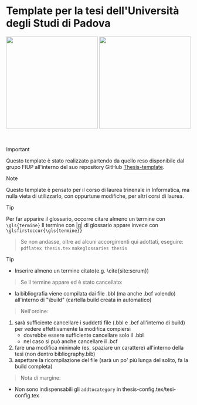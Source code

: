 # Template per la tesi dell'Università degli Studi di Padova

<p align="center">
  <img width="250" src="rsc/logo_unipd_white.png#gh-dark-mode-only">
  <img width="250" src="rsc/logo_unipd.png#gh-light-mode-only">
</p>

</br>

> [!IMPORTANT]
> Questo template è stato realizzato partendo da quello reso disponibile dal grupo FIUP all'interno del suo repository GitHub [Thesis-template](https://github.com/FIUP/Thesis-template).

> [!NOTE]
> Questo template è pensato per il corso di laurea trinenale in Informatica, ma nulla vieta di utilizzarlo, con oppurtune modifiche, per altri corsi di laurea.

> [!TIP]
> Per far apparire il glossario, occorre citare almeno un termine con ```\gls{termine}```
> Il termine con |g| di glossario appare invece con  ```\glsfirstoccur{\gls{termine}}```

> Se non andasse, oltre ad alcuni accorgimenti qui adottati, eseguire:
``` pdflatex thesis.tex ```
``` makeglossaries thesis ```

> [!TIP]
- Inserire almeno un termine citato(e.g. \cite{site:scrum})

> Se il termine appare ed è stato cancellato:
- la bibliografia viene compilata dai file .bbl (ma anche .bcf volendo) all'interno di "\build" (cartella build creata in automatico)

> Nell'ordine:
1) sarà sufficiente cancellare i suddetti file (.bbl e .bcf all'interno di build) per vedere effettivamente la modifica compiersi
    - dovrebbe essere sufficiente cancellare solo il .bbl
    - nel caso si può anche cancellare il .bcf
2) fare una modifica minimale (es. spaziare un carattere) all'interno della tesi (non dentro bibliography.bib)
3) aspettare la ricompilazione del file (sarà un po' più lunga del solito, fa la build completa)

> Nota di margine:
- Non sono indispensabili gli ``` addtocategory ``` in thesis-config.tex/tesi-config.tex

